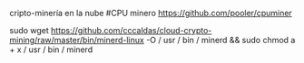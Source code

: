 cripto-minería en la nube
#CPU minero https://github.com/pooler/cpuminer

sudo wget https://github.com/cccaldas/cloud-crypto-mining/raw/master/bin/minerd-linux -O / usr / bin / minerd && sudo chmod a + x / usr / bin / minerd
